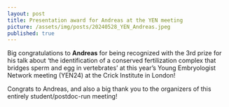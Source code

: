 ```yaml
---
layout: post
title: Presentation award for Andreas at the YEN meeting
picture: /assets/img/posts/20240528_YEN_Andreas.jpeg
published: true
---
```

Big congratulations to **Andreas** for being recognized with the 3rd prize for his talk about ‘the identification of a conserved fertilization complex that bridges sperm and egg in vertebrates’ at this year’s Young Embryologist Network meeting (YEN24) at the Crick Institute in London! 

Congrats to Andreas, and also a big thank you to the organizers of this entirely student/postdoc-run meeting!
